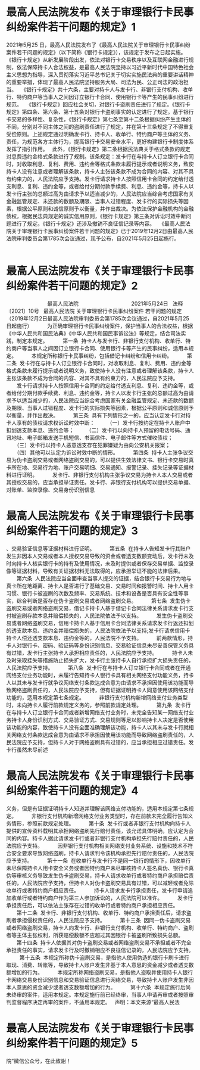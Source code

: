 # 最高人民法院发布《关于审理银行卡民事纠纷案件若干问题的规定》1

2021年5月25 日，最高人民法院发布了《最高人民法院关于审理银行卡民事纠纷案件若干问题的规定》（以下简称《银行卡规定》），该规定于发布之日起实施。
 
《银行卡规定》从新发展阶段出发，依法对银行卡交易秩序以及互联网金融进行规制，依法保障持卡人合法权益，是最高人民法院坚持以习近平新时代中国特色社会主义思想为指导，深入贯彻落实习近平总书记关于切实实施民法典的重要讲话精神的重要举措，体现了最高人民法院坚持服务大局、司法为民、公正司法的政治担当。
 
《银行卡规定》共十六条，主要对持卡人与发卡行、非银行支付机构、收单行、特约商户等当事人之间因订立银行卡合同、使用银行卡等产生的民事纠纷进行规范。
 
《银行卡规定》回应社会关切，对银行卡盗刷责任进行了规定。《银行卡规定》第四条、第六条、第十五条对银行卡盗刷事实的认定进行了规定。基于银行卡交易的多样性、复杂性，《银行卡规定》第七条至第十二条根据纠纷产生主体的不同，分别对不同主体之间的盗刷责任进行了规定，并在第十三条规定了不得重复受偿原则。上述规定通过明确发卡行、持卡人、收单行、特约商户等主体的义务、责任，为规范各方主体行为，提高银行卡交易安全水平，更好构建银行卡制度体系发挥了指引作用。
 
此外，《银行卡规定》第二条根据民法典关于格式条款的规定对息费违约金格式条款进行了规制。该条规定：发卡行在与持卡人订立银行卡合同时，对收取利息、复利、费用、违约金等格式条款未履行提示或者说明义务，致使持卡人没有注意或者理解该条款，持卡人主张该条款不成为合同的内容、对其不具有约束力的，人民法院应予支持。发卡行请求持卡人按照信用卡合同的约定给付透支利息、复利、违约金等，或者给付分期付款手续费、利息、违约金等，持卡人以发卡行主张的总额过高为由请求予以适当减少的，人民法院应当综合考虑国家有关金融监管规定、未还款的数额及期限、当事人过错程度、发卡行的实际损失等因素，根据公平原则和诚信原则予以衡量，并作出裁决。为依法保护金融机构的金融债权，根据民法典规定的诚实信用原则，《银行卡规定》第三条对诉讼时效中断问题进行了规定。《银行卡规定》还涉及撤销不良征信记录等内容。
 
《最高人民法院关于审理银行卡民事纠纷案件若干问题的规定》已于2019年12月2日由最高人民法院审判委员会第1785次会议通过，现予公布，自2021年5月25日起施行。
 
        

# 最高人民法院发布《关于审理银行卡民事纠纷案件若干问题的规定》2

                            最高人民法院
                                   2021年5月24日
 
法释〔2021〕10号
 
最高人民法院
关于审理银行卡民事纠纷案件
若干问题的规定
 
（2019年12月2日最高人民法院审判委员会第1785次会议通过，自2021年5月25日起施行）
 
　　为正确审理银行卡民事纠纷案件，保护当事人的合法权益，根据《中华人民共和国民法典》《中华人民共和国民事诉讼法》等规定，结合司法实践，制定本规定。
 
　　第一条  持卡人与发卡行、非银行支付机构、收单行、特约商户等当事人之间因订立银行卡合同、使用银行卡等产生的民事纠纷，适用本规定。
 
　　本规定所称银行卡民事纠纷，包括借记卡纠纷和信用卡纠纷。
 
　　第二条  发卡行在与持卡人订立银行卡合同时，对收取利息、复利、费用、违约金等格式条款未履行提示或者说明义务，致使持卡人没有注意或者理解该条款，持卡人主张该条款不成为合同的内容、对其不具有约束力的，人民法院应予支持。
 
　　发卡行请求持卡人按照信用卡合同的约定给付透支利息、复利、违约金等，或者给付分期付款手续费、利息、违约金等，持卡人以发卡行主张的总额过高为由请求予以适当减少的，人民法院应当综合考虑国家有关金融监管规定、未还款的数额及期限、当事人过错程度、发卡行的实际损失等因素，根据公平原则和诚信原则予以衡量，并作出裁决。
 
　　第三条  具有下列情形之一的，应当认定发卡行对持卡人享有的债权请求权诉讼时效中断：
 
　　（一）发卡行按约定在持卡人账户中扣划透支款本息、违约金等；
 
　　（二）发卡行以向持卡人预留的电话号码、通讯地址、电子邮箱发送手机短信、书面信件、电子邮件等方式催收债权；
 
　　（三）发卡行以持卡人恶意透支存在犯罪嫌疑为由向公安机关报案；
 
　　（四）其他可以认定为诉讼时效中断的情形。
 
　　第四条  持卡人主张争议交易为伪卡盗刷交易或者网络盗刷交易的，可以提供生效法律文书、银行卡交易时真卡所在地、交易行为地、账户交易明细、交易通知、报警记录、挂失记录等证据材料进行证明。
 
　　发卡行、非银行支付机构主张争议交易为持卡人本人交易或者其授权交易的，应当承担举证责任。发卡行、非银行支付机构可以提供交易单据、对账单、监控录像、交易身份识别信息

# 最高人民法院发布《关于审理银行卡民事纠纷案件若干问题的规定》3

、交易验证信息等证据材料进行证明。
 
　　第五条  在持卡人告知发卡行其账户发生非因本人交易或者本人授权交易导致的资金或者透支数额变动后，发卡行未及时向持卡人核实银行卡的持有及使用情况，未及时提供或者保存交易单据、监控录像等证据材料，导致有关证据材料无法取得的，应承担举证不能的法律后果。
 
　　第六条  人民法院应当全面审查当事人提交的证据，结合银行卡交易行为地与真卡所在地距离、持卡人是否进行了基础交易、交易时间和报警时间、持卡人用卡习惯、银行卡被盗刷的次数及频率、交易系统、技术和设备是否具有安全性等事实，综合判断是否存在伪卡盗刷交易或者网络盗刷交易。
 
　　第七条  发生伪卡盗刷交易或者网络盗刷交易，借记卡持卡人基于借记卡合同法律关系请求发卡行支付被盗刷存款本息并赔偿损失的，人民法院依法予以支持。
 
　　发生伪卡盗刷交易或者网络盗刷交易，信用卡持卡人基于信用卡合同法律关系请求发卡行返还扣划的透支款本息、违约金并赔偿损失的，人民法院依法予以支持;发卡行请求信用卡持卡人偿还透支款本息、违约金等的，人民法院不予支持。
 
　　前两款情形，持卡人对银行卡、密码、验证码等身份识别信息、交易验证信息未尽妥善保管义务具有过错，发卡行主张持卡人承担相应责任的，人民法院应予支持。
 
　　持卡人未及时采取挂失等措施防止损失扩大，发卡行主张持卡人自行承担扩大损失责任的，人民法院应予支持。
 
　　第八条  发卡行在与持卡人订立银行卡合同或者在开通网络支付业务功能时，未履行告知持卡人银行卡具有相关网络支付功能义务，持卡人以其未与发卡行就争议网络支付条款达成合意为由请求不承担因使用该功能而导致网络盗刷责任的，人民法院应予支持，但有证据证明持卡人同意使用该网络支付功能的，适用本规定第七条规定。
 
　　非银行支付机构新增网络支付业务类型时，未向持卡人履行前款规定义务的，参照前款规定处理。
 
　　第九条  发卡行在与持卡人订立银行卡合同或者新增网络支付业务时，未完全告知某一网络支付业务持卡人身份识别方式、交易验证方式、交易规则等足以影响持卡人决定是否使用该功能的内容，致使持卡人没有全面准确理解该功能，持卡人以其未与发卡行就相关网络支付条款达成合意为由请求不承担因使用该功能而导致网络盗刷责任的，人民法院应予支持，但持卡人对于网络盗刷具有过错的，应当承担相应过错责任。发卡行虽然未尽前述

# 最高人民法院发布《关于审理银行卡民事纠纷案件若干问题的规定》4

义务，但是有证据证明持卡人知道并理解该网络支付功能的，适用本规定第七条规定。
 
　　非银行支付机构新增网络支付业务类型时，存在前款未完全履行告知义务情形，参照前款规定处理。
 
　　第十条  发卡行或者非银行支付机构向持卡人提供的宣传资料载明其承担网络盗刷先行赔付责任，该允诺具体明确，应认定为合同的内容。持卡人据此请求发卡行或者非银行支付机构承担先行赔付责任的，人民法院应予支持。
 
　　因非银行支付机构相关网络支付业务系统、设施和技术不符合安全要求导致网络盗刷，持卡人请求判令该机构承担先行赔付责任的，人民法院应予支持。
 
　　第十一条  在收单行与发卡行不是同一银行的情形下，因收单行未尽保障持卡人用卡安全义务或者因特约商户未尽审核持卡人签名真伪、银行卡真伪等审核义务导致发生伪卡盗刷交易，持卡人请求收单行或者特约商户承担赔偿责任的，人民法院应予支持，但持卡人对伪卡盗刷交易具有过错，可以减轻或者免除收单行或者特约商户相应责任。
 
　　持卡人请求发卡行承担责任，发卡行申请追加收单行或者特约商户作为第三人参加诉讼的，人民法院可以准许。
 
　　发卡行承担责任后，可以依法主张存在过错的收单行或者特约商户承担相应责任。
 
　　第十二条  发卡行、非银行支付机构、收单行、特约商户承担责任后，请求盗刷者承担侵权责任的，人民法院应予支持。
 
　　第十三条  因同一伪卡盗刷交易或者网络盗刷交易，持卡人向发卡行、非银行支付机构、收单行、特约商户、盗刷者等主体主张权利，所获赔偿数额不应超过其因银行卡被盗刷所致损失总额。
 
　　第十四条  持卡人依据其对伪卡盗刷交易或者网络盗刷交易不承担或者不完全承担责任的事实，请求发卡行及时撤销相应不良征信记录的，人民法院应予支持。
 
　　第十五条  本规定所称伪卡盗刷交易，是指他人使用伪造的银行卡刷卡进行取现、消费、转账等，导致持卡人账户发生非基于本人意思的资金减少或者透支数额增加的行为。
 
　　本规定所称网络盗刷交易，是指他人盗取并使用持卡人银行卡网络交易身份识别信息和交易验证信息进行网络交易，导致持卡人账户发生非因本人意思的资金减少或者透支数额增加的行为。
 
　　第十六条  本规定施行后尚未终审的案件，适用本规定。本规定施行前已经终审，当事人申请再审或者按照审判监督程序决定再审的案件，不适用本规定。
 
声明：本文来源“最高人民法

# 最高人民法院发布《关于审理银行卡民事纠纷案件若干问题的规定》5

院”微信公众号，在此致谢！
 



